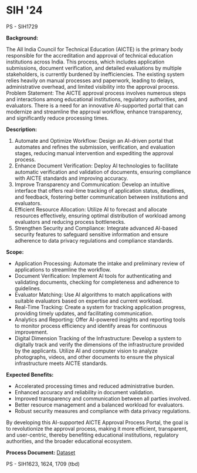 # SIH '24

PS - SIH1729

**Background:**

The All India Council for Technical Education (AICTE) is the primary body responsible for the accreditation and approval of technical education institutions across India. This process, which includes application submissions, document verification, and detailed evaluations by multiple stakeholders, is currently burdened by inefficiencies. The existing system relies heavily on manual processes and paperwork, leading to delays, administrative overhead, and limited visibility into the approval process. Problem Statement: The AICTE approval process involves numerous steps and interactions among educational institutions, regulatory authorities, and evaluators. There is a need for an innovative AI-supported portal that can modernize and streamline the approval workflow, enhance transparency, and significantly reduce processing times.

**Description:**

1. Automate and Optimize Workflow: Design an AI-driven portal that automates and refines the submission, verification, and evaluation stages, reducing manual intervention and expediting the approval process.
2. Enhance Document Verification: Deploy AI technologies to facilitate automatic verification and validation of documents, ensuring compliance with AICTE standards and improving accuracy.
3. Improve Transparency and Communication: Develop an intuitive interface that offers real-time tracking of application status, deadlines, and feedback, fostering better communication between institutions and evaluators.
4. Efficient Resource Allocation: Utilize AI to forecast and allocate resources effectively, ensuring optimal distribution of workload among evaluators and reducing process bottlenecks.
5. Strengthen Security and Compliance: Integrate advanced AI-based security features to safeguard sensitive information and ensure adherence to data privacy regulations and compliance standards.

**Scope:**

- Application Processing: Automate the intake and preliminary review of applications to streamline the workflow.
- Document Verification: Implement AI tools for authenticating and validating documents, checking for completeness and adherence to guidelines.
- Evaluator Matching: Use AI algorithms to match applications with suitable evaluators based on expertise and current workload.
- Real-Time Tracking: Create a system for tracking application progress, providing timely updates, and facilitating communication.
- Analytics and Reporting: Offer AI-powered insights and reporting tools to monitor process efficiency and identify areas for continuous improvement.
- Digital Dimension Tracking of the Infrastructure: Develop a system to digitally track and verify the dimensions of the infrastructure provided by the applicants. Utilize AI and computer vision to analyze photographs, videos, and other documents to ensure the physical infrastructure meets AICTE standards.

**Expected Benefits:**

- Accelerated processing times and reduced administrative burden.
- Enhanced accuracy and reliability in document validation.
- Improved transparency and communication between all parties involved.
- Better resource management and a balanced workload for evaluators.
- Robust security measures and compliance with data privacy regulations.

By developing this AI-supported AICTE Approval Process Portal, the goal is to revolutionize the approval process, making it more efficient, transparent, and user-centric, thereby benefiting educational institutions, regulatory authorities, and the broader educational ecosystem.

**Process Document:** [Dataset](https://aicte-india.org/sites/default/files/approval/APH%20Final.pdf)

PS - SIH1623, 1624, 1709 (tbd)
